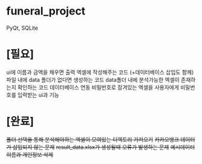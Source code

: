 # funeral_project

PyQt, SQLite

# [필요]
ui에 이름과 금액을 채우면 출력 엑셀에 작성해주는 코드 (+데이터베이스 삽입도 함께)
파일 내에 data 폴더가 없다면 생성하는 코드
data폴더 내에 분석가능한 엑셀이 존재하는지 확인하는 코드
데이터베이스 연동
비밀번호로 잠겨있는 엑셀을 사용자에게 비밀번호를 입력받는 ui과 기능

# [완료]
~~폴더 선택을 통해 분석해야하는 엑셀이 모여있는 디렉토리 가져오기~~
~~카카오뱅크 데이터가 삽입되지 않는 문제~~
~~result_data.xlsx가 생성될때 오류가 발생하는 문제~~
~~예시데이터 이름과 개인정보 삭제~~
